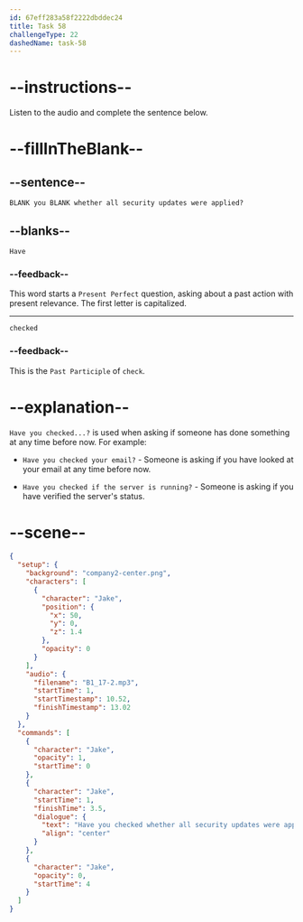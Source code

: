 ```yaml
---
id: 67eff283a58f2222dbddec24
title: Task 58
challengeType: 22
dashedName: task-58
---
```


<!-- (audio) Jake: Have you checked whether all security updates were applied? -->

# --instructions--

Listen to the audio and complete the sentence below.

# --fillInTheBlank--

## --sentence--

`BLANK you BLANK whether all security updates were applied?`

## --blanks--

`Have`

### --feedback--

This word starts a `Present Perfect` question, asking about a past action with present relevance. The first letter is capitalized.

---

`checked`

### --feedback--

This is the `Past Participle` of `check`.

# --explanation--

`Have you checked...?` is used when asking if someone has done something at any time before now. For example:

- `Have you checked your email?` - Someone is asking if you have looked at your email at any time before now.

- `Have you checked if the server is running?` - Someone is asking if you have verified the server's status.

# --scene--

```json
{
  "setup": {
    "background": "company2-center.png",
    "characters": [
      {
        "character": "Jake",
        "position": {
          "x": 50,
          "y": 0,
          "z": 1.4
        },
        "opacity": 0
      }
    ],
    "audio": {
      "filename": "B1_17-2.mp3",
      "startTime": 1,
      "startTimestamp": 10.52,
      "finishTimestamp": 13.02
    }
  },
  "commands": [
    {
      "character": "Jake",
      "opacity": 1,
      "startTime": 0
    },
    {
      "character": "Jake",
      "startTime": 1,
      "finishTime": 3.5,
      "dialogue": {
        "text": "Have you checked whether all security updates were applied?",
        "align": "center"
      }
    },
    {
      "character": "Jake",
      "opacity": 0,
      "startTime": 4
    }
  ]
}
```
